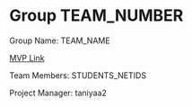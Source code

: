 # Group TEAM_NUMBER
Group Name: TEAM_NAME

[MVP Link](https://docs.google.com/document/d/1r9sMl2ygctkqUHI2rKQ-Wymc5FbU1rJj/edit?usp=sharing&ouid=115490103743791699588&rtpof=true&sd=true)

Team Members: STUDENTS_NETIDS

Project Manager: taniyaa2
